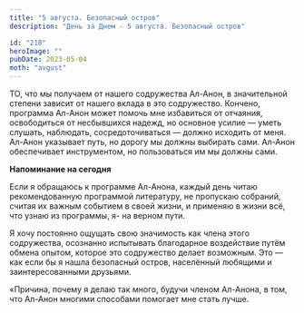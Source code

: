 ```yaml
---
title: "5 августа. Безопасный остров"
description: "День за Днем - 5 августа. Безопасный остров"

id: "218"
heroImage: ""
pubDate: 2023-05-04
moth: "avgust"
---
```


ТО, что мы получаем от нашего содружества Ал-Анон, в значительной степени
зависит от нашего вклада в это содружество. Кончено, программа Ал-Анон может
помочь мне избавиться от отчаяния, освободиться от несбывшихся надежд, но
основное усилие — уметь слушать, наблюдать, сосредоточиваться — должно
исходить от меня. Ал-Анон указывает путь, но дорогу мы должны выбирать сами.
Ал-Анон обеспечивает инструментом, но пользоваться им мы должны сами.

**Напоминание на сегодня**

Если я обращаюсь к программе Ал-Анона, каждый день читаю рекомендованную
программой литературу, не пропускаю собраний, считая их важным событием в
своей жизни, и применяю в жизни всё, что узнаю из программы, я- на верном
пути.

Я хочу постоянно ощущать свою значимость как члена этого содружества,
осознанно испытывать благодарное воздействие путём обмена опытом, которое это
содружество делает возможным. Это — как если бы я нашла безопасный остров,
населённый любящими и заинтересованными друзьями.

«Причина, почему я делаю так много, будучи членом Ал-Анона, в том, что Ал-Анон
многими способами помогает мне стать лучше.
